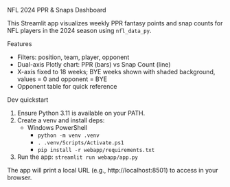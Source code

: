 NFL 2024 PPR & Snaps Dashboard

This Streamlit app visualizes weekly PPR fantasy points and snap counts for NFL players in the 2024 season using `nfl_data_py`.

Features
- Filters: position, team, player, opponent
- Dual-axis Plotly chart: PPR (bars) vs Snap Count (line)
- X-axis fixed to 18 weeks; BYE weeks shown with shaded background, values = 0 and opponent = BYE
- Opponent table for quick reference

Dev quickstart
1. Ensure Python 3.11 is available on your PATH.
2. Create a venv and install deps:
   - Windows PowerShell
     - `python -m venv .venv`
     - `. .venv/Scripts/Activate.ps1`
     - `pip install -r webapp/requirements.txt`
3. Run the app: `streamlit run webapp/app.py`

The app will print a local URL (e.g., http://localhost:8501) to access in your browser.

